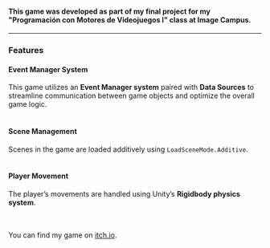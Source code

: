 #### This game was developed as part of my final project for my "Programación con Motores de Videojuegos I" class at Image Campus.
---

### Features

#### Event Manager System
This game utilizes an **Event Manager system** paired with **Data Sources** to streamline communication between game objects and optimize the overall game logic.
<br><br>
#### Scene Management
Scenes in the game are loaded additively using `LoadSceneMode.Additive`.
<br><br>
#### Player Movement
The player’s movements are handled using Unity’s **Rigidbody physics system**.

<br><br>
You can find my game on [itch.io](https://lapiedranumerodos.itch.io/bouncy-paws).
